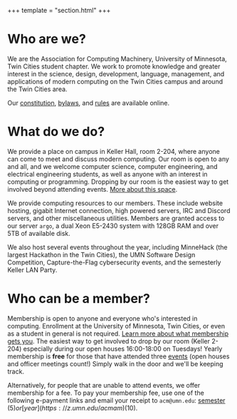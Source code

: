 +++
template = "section.html"
+++

# Who are we? 

We are the Association for Computing Machinery, University of Minnesota, Twin Cities student chapter. We work to promote knowledge and greater interest in the science, design, development, language, management, and applications of modern computing on the Twin Cities campus and around the Twin Cities area.

Our [constitution](/static/constitution.pdf), [bylaws](/static/bylaws.pdf), and [rules](/static/rules.pdf) are available online.

# What do we do?

We provide a place on campus in Keller Hall, room 2-204, where anyone can come to meet and discuss modern computing. Our room is open to any and all, and we welcome computer science, computer engineering, and electrical engineering students, as well as anyone with an interest in computing or programming. Dropping by our room is the easiest way to get involved beyond attending events. [More about this space](/room).

We provide computing resources to our members. These include website hosting, gigabit Internet connection, high powered servers, IRC and Discord servers, and other miscellaneous utilities. Members are granted access to our server `argo`, a dual Xeon E5-2430 system with 128GB RAM and over 5TB of available disk.

We also host several events throughout the year, including MinneHack (the largest Hackathon in the Twin Cities), the UMN Software Design Competition, Capture-the-Flag cybersecurity events, and the semesterly Keller LAN Party.

# Who can be a member?

Membership is open to anyone and everyone who's interested in computing. Enrollment at the University of Minnesota, Twin Cities, or even as a student in general is not required. [Learn more about what membership gets you](/room). The easiest way to get involved to drop by our room (Keller 2-204) especially during our open houses 16:00-18:00 on Tuesdays! Yearly membership is **free** for those that have attended three [events](/events) (open houses and officer meetings count!) Simply walk in the door and we'll be keeping track. 

Alternatively, for people that are unable to attend events, we offer membership for a fee. To pay your membership fee, use one of the following e-payment links and email your receipt to `acm@umn.edu`:  [semester](https://z.umn.edu/acmsm) ($5) or [year](https://z.umn.edu/acmam) ($10). 
